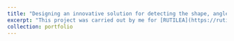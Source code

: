 ```yaml
---
title: "Designing an innovative solution for detecting the shape, angle, and location of objects on conveyor belts, aiding robotic systems in picking operations with en- hanced precision and efficiency"
excerpt: "This project was carried out by me for [RUTILEA](https://rutilea.com/en/rutilea/), Japan"
collection: portfolio
---
```

